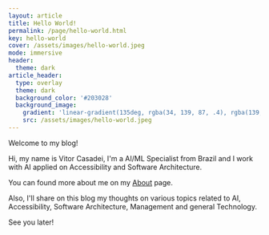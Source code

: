 ```yaml
---
layout: article
title: Hello World!
permalink: /page/hello-world.html
key: hello-world
cover: /assets/images/hello-world.jpeg
mode: immersive
header:
  theme: dark
article_header:
  type: overlay
  theme: dark
  background_color: '#203028'
  background_image:
    gradient: 'linear-gradient(135deg, rgba(34, 139, 87, .4), rgba(139, 34, 139, .4))'
    src: /assets/images/hello-world.jpeg
---
```


Welcome to my blog!

<!--more-->

Hi, my name is Vitor Casadei, I'm a AI/ML Specialist from Brazil and I work with AI applied on Accessibility and Software Architecture.

You can found more about me on my [About](#about) page.

Also, I'll share on this blog my thoughts on various topics related to AI, Accessibility, Software Architecture, Management and general Technology.

See you later!